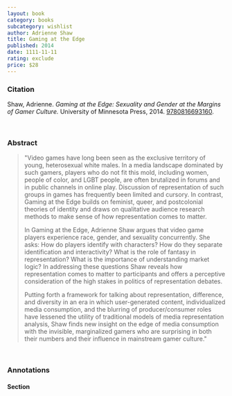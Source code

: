 ```yaml
---
layout: book
category: books
subcategory: wishlist
author: Adrienne Shaw
title: Gaming at the Edge
published: 2014
date: 1111-11-11
rating: exclude
price: $28
---
```


### Citation

Shaw, Adrienne. *Gaming at the Edge: Sexuality and Gender at the Margins of Gamer Culture.* University of Minnesota Press, 2014. [9780816693160](https://www.upress.umn.edu/book-division/books/gaming-at-the-edge).

<br>

### Abstract

> "Video games have long been seen as the exclusive territory of young, heterosexual white males. In a media landscape dominated by such gamers, players who do not fit this mold, including women, people of color, and LGBT people, are often brutalized in forums and in public channels in online play. Discussion of representation of such groups in games has frequently been limited and cursory. In contrast, Gaming at the Edge builds on feminist, queer, and postcolonial theories of identity and draws on qualitative audience research methods to make sense of how representation comes to matter.
>
> In Gaming at the Edge, Adrienne Shaw argues that video game players experience race, gender, and sexuality concurrently. She asks: How do players identify with characters? How do they separate identification and interactivity? What is the role of fantasy in representation? What is the importance of understanding market logic? In addressing these questions Shaw reveals how representation comes to matter to participants and offers a perceptive consideration of the high stakes in politics of representation debates.
>
> Putting forth a framework for talking about representation, difference, and diversity in an era in which user-generated content, individualized media consumption, and the blurring of producer/consumer roles have lessened the utility of traditional models of media representation analysis, Shaw finds new insight on the edge of media consumption with the invisible, marginalized gamers who are surprising in both their numbers and their influence in mainstream gamer culture."

<br>

### Annotations

#### Section

<br>
